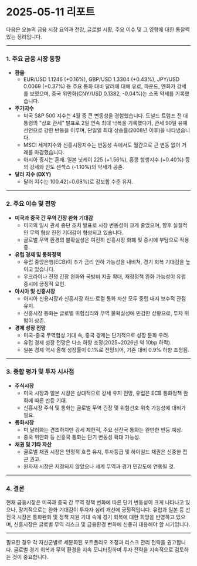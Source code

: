 # 2025-05-11 리포트

다음은 오늘의 금융 시장 요약과 전망, 글로벌 시황, 주요 이슈 및 그 영향에 대한 통찰력 있는 정리입니다.

---

### 1. 주요 금융 시장 동향

- **환율**
  - EUR/USD 1.1246 (+0.16%), GBP/USD 1.3304 (+0.43%), JPY/USD 0.0069 (+0.37%) 등 주요 통화 대비 달러에 대해 유로, 파운드, 엔화가 강세를 보였으며, 중국 위안화(CNY/USD 0.1382, -0.04%)는 소폭 약세를 기록했습니다.
- **주가지수**
  - 미국 S&P 500 지수는 4월 중 큰 변동성을 경험했습니다. 도널드 트럼프 전 대통령의 "상호 관세" 발표로 2일 연속 최대 낙폭을 기록했다가, 관세 90일 유예 선언으로 강한 반등을 이루며, 단일일 최대 상승률(2008년 이후)을 나타냈습니다.
  - MSCI 세계지수와 신흥시장지수는 변동성 속에서도 월간으로 큰 변동 없이 거래를 마감했습니다.
  - 아시아 증시는 혼재. 일본 닛케이 225 (+1.56%), 홍콩 항셍지수 (+0.40%) 등의 강세와 인도 센섹스 (-1.10%)의 약세가 공존.
- **달러 지수 (DXY)**
  - 달러 지수는 100.42(+0.08%)로 강보합 수준 유지.

---

### 2. 주요 이슈 및 전망

- **미국과 중국 간 무역 긴장 완화 기대감**
  - 미국의 일시 관세 중단 조치 발표로 시장 변동성이 크게 줄었으며, 향후 실질적인 무역 협상 진전 기대감이 형성되고 있습니다.
  - 글로벌 무역 환경의 불확실성은 여전히 신흥시장 화폐 및 증시에 부담으로 작용 중.
- **유럽 경제 및 통화정책**
  - 유럽 중앙은행(ECB)이 추가 금리 인하 가능성을 내비쳐, 경기 회복 기대감을 높이고 있습니다.
  - 우크라이나 전쟁 긴장 완화와 국방비 지출 확대, 재정정책 완화 가능성이 유럽 증시에 긍정적 요인.
- **아시아 및 신흥시장**
  - 아시아 신용시장과 신흥시장 하드·로컬 통화 자산 모두 중립 내지 보수적 관점 유지.
  - 신흥시장 통화는 글로벌 위험심리와 무역 불확실성에 민감한 상황으로, 투자 위험이 상존.
- **경제 성장 전망**
  - 미국-중국 무역협상 기대 속, 중국 경제는 단기적으로 성장 둔화 우려.
  - 유럽 경제 성장 전망은 다소 하향 조정(2025~2026년 약 10bp 하락).
  - 일본 경제 역시 올해 성장률이 0.1%로 전망되어, 기존 대비 0.9% 하향 조정됨.

---

### 3. 종합 평가 및 투자 시사점

- **주식시장**
  - 미국 시장과 일본 시장은 상대적으로 강세 유지 전망, 유럽은 ECB 통화정책 완화에 따른 반등 기대.
  - 신흥시장 주식 및 통화는 글로벌 무역 긴장 및 위험선호 위축 가능성에 대비가 필요.
- **통화시장**
  - 미 달러화는 견조하지만 강세 제한적, 주요 선진국 통화는 완만한 반등 예상.
  - 중국 위안화 등 신흥국 통화는 단기 변동성 확대 가능성.
- **채권 및 기타 자산**
  - 글로벌 채권 시장은 안정적 흐름 유지, 투자등급 및 하이일드 채권은 신중한 접근 권고.
  - 원자재 시장은 지정되지 않았으나 세계 무역과 경기 민감도에 연동될 것.

---

### 4. 결론

현재 금융시장은 미국과 중국 간 무역 정책 변화에 따른 단기 변동성이 크게 나타나고 있으나, 장기적으로는 완화 기대감이 투자자 심리 개선에 긍정적입니다. 유럽과 일본 등 선진국 시장은 통화완화 및 정책 지원 기대 속에 경기 회복에 대한 희망을 반영하고 있으며, 신흥시장은 글로벌 무역 리스크 및 금융환경 변화에 신중히 대응해야 할 시기입니다.

---

필요한 경우 각 자산군별로 세분화된 포트폴리오 조정과 리스크 관리 전략을 권고합니다. 글로벌 경기 회복과 무역 환경을 지속 모니터링하며 투자 전략을 지속적으로 검토하는 것이 중요합니다.
